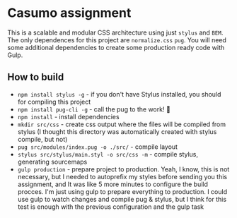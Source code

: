 # Casumo assignment

This is a scalable and modular CSS architecture using just `stylus` and `BEM`. The only dependences for this project are `normalize.css` `pug`. You will need some additional dependencies to create some production ready code with Gulp.

## How to build
  - `npm install stylus -g` - if you don't have Stylus installed, you should for compiling this project
  - `npm install pug-cli -g` - call the pug to the work! :dog:
  - `npm install` - install dependencies
  - `mkdir src/css` - create css output where the files will be compiled from stylus (I thought this directory was automatically created with stylus compile, but not)
  - `pug src/modules/index.pug -o ./src/` - compile layout
  - `stylus src/stylus/main.styl -o src/css -m` - compile stylus, generating sourcemaps
  - `gulp production` - prepare project to production. Yeah, I know, this is not necessary, but I needed to autoprefix my styles before sending you this assignment, and It was like 5 more minutes to configure the build procces. I'm just using gulp to prepare everything to production. I could use gulp to watch changes and compile pug & stylus, but I think for this test is enough with the previous configuration and the gulp task
